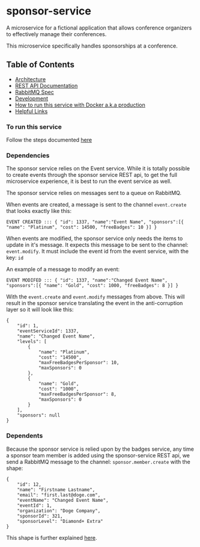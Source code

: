 # sponsor-service

A microservice for a fictional application that allows conference organizers to effectively manage their conferences.

This microservice specifically handles sponsorships at a conference.

## Table of Contents

* [Architecture](docs/ARCHITECTURE.md)
* [REST API Documentation](docs/REST_API.md)
* [RabbitMQ Spec](docs/RABBITMQ_MESSAGES.md)
* [Development](docs/DEVELOPMENT.md)
* [How to run this service with Docker a.k.a production](docs/PRODUCTION.md)
* [Helpful Links](docs/LINKS.md)

### To run this service

Follow the steps documented [here](docs/PRODUCTION.md)

### Dependencies

The sponsor service relies on the Event service. While it is totally possible to create events through the sponsor
service REST api, to get the full microservice experience, it is best to run the event service as well.

The sponsor service relies on messages sent to a queue on RabbitMQ.

When events are created, a message is sent to the channel `event.create` that looks exactly like this:
```
EVENT CREATED ::: { "id": 1337, "name":"Event Name", "sponsors":[{ "name": "Platinum", "cost": 14500, "freeBadges": 10 }] }
```

When events are modified, the sponsor service only needs the items to update in it's message. It expects this
message to be sent to the channel: `event.modify`. It must include the event id from the event service, with the key: `id`

An example of a message to modify an event:
```
EVENT MODIFED ::: { "id": 1337, "name":"Changed Event Name", "sponsors":[{ "name": "Gold", "cost": 1000, "freeBadges": 8 }] }
```

With the `event.create` and `event.modify` messages from above. This will result in the sponsor service
translating the event in the anti-corruption layer so it will look like this:
```
{
    "id": 1,
    "eventServiceId": 1337,
    "name": "Changed Event Name",
    "levels": [
        {   
            "name": "Platinum",
            "cost": "14500",
            "maxFreeBadgesPerSponsor": 10,
            "maxSponsors": 0
        },
        {   
            "name": "Gold",
            "cost": "1000",
            "maxFreeBadgesPerSponsor": 8,
            "maxSponsors": 0
        }
    ],
    "sponsors": null
}
```

### Dependents

Because the sponsor service is relied upon by the badges service, any time a sponsor team member is added 
using the sponsor-service REST api, we send a RabbitMQ message to the channel: `sponsor.member.create` with
the shape:
```
{
    "id": 12,
    "name": "Firstname Lastname",
    "email": "first.last@doge.com",
    "eventName": "Changed Event Name",
    "eventId": 1,
    "organization": "Doge Company",
    "sponsorId": 321,
    "sponsorLevel": "Diamond+ Extra"
}
```
This shape is further explained [here](docs/RABBITMQ_MESSAGES.md).
